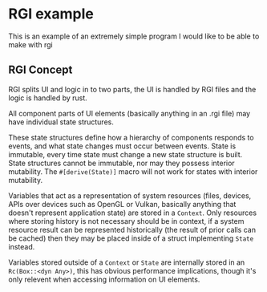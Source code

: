 # RGI example
This is an example of an extremely simple program I would like to be able to make with rgi

## RGI Concept
RGI splits UI and logic in to two parts, the UI is handled by RGI files and the logic is handled by rust.

All component parts of UI elements (basically anything in an .rgi file) may have individual state structures.

These state structures define how a hierarchy of components responds to events, and what state changes must 
occur between events. State is immutable, every time state must change a new state structure is built.
State structures cannot be immutable, nor may they possess interior mutability.
The `#[derive(State)]` macro will not work for states with interior mutability.

Variables that act as a representation of system resources (files, devices, APIs over devices such as OpenGL or Vulkan, basically anything that doesn't represent application state) are stored in a `Context`. Only resources where storing history is not necessary should be in context, if a system resource result can be represented historically (the result of prior calls can be cached) then they may be placed inside of a struct implementing `State` instead.

Variables stored outside of a `Context` or `State` are internally stored in an `Rc(Box::<dyn Any>)`, this has obvious performance implications, though it's only relevent when accessing information on UI elements.